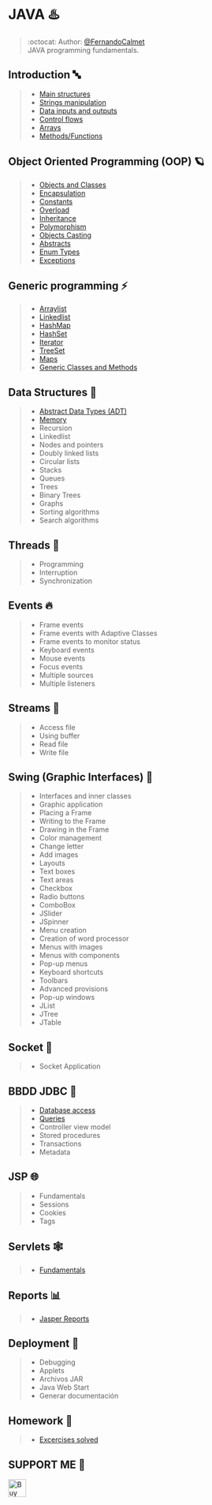 # JAVA ♨️

> :octocat: Author: [@FernandoCalmet](https://github.com/FernandoCalmet)  
> JAVA programming fundamentals.

## Introduction 🔤

> - [Main structures](01-Introduction/01_EstructurasPrincipales)
> - [Strings manipulation](01-Introduction/02_ManipulacionCadenas)
> - [Data inputs and outputs](01-Introduction/03_EntradasSalidasDatos)
> - [Control flows](01-Introduction/04_FlujoControl)
> - [Arrays](01-Introduction/05_Arreglos)
> - [Methods/Functions](01-Introduction/06_Metodos)

## Object Oriented Programming (OOP) 🪐

> - [Objects and Classes](02-ObjectOrientedProgramming/ClasesObjetos/src)
> - [Encapsulation](02-ObjectOrientedProgramming/Encapsulamiento/src)
> - [Constants](02-ObjectOrientedProgramming/Constantes/src)
> - [Overload](02-ObjectOrientedProgramming/Sobrecarga/src)
> - [Inheritance](02-ObjectOrientedProgramming/Herencia/src)
> - [Polymorphism](02-ObjectOrientedProgramming/Polimorfismo/src)
> - [Objects Casting](02-ObjectOrientedProgramming/CastingObjetos/src)
> - [Abstracts](02-ObjectOrientedProgramming/Abstractos)
> - [Enum Types](02-ObjectOrientedProgramming/TiposEnumerados/src)
> - [Exceptions](02-ObjectOrientedProgramming/Excepciones/src)

## Generic programming ⚡

> - [Arraylist](03-GenericProgramming/ArrayList)
> - [Linkedlist](03-GenericProgramming/LinkedList)
> - [HashMap](03-GenericProgramming/HashMap)
> - [HashSet](03-GenericProgramming/HashSet)
> - [Iterator](03-GenericProgramming/Iterators)
> - [TreeSet](03-GenericProgramming/TreeSets)
> - [Maps](03-GenericProgramming/Maps)
> - [Generic Classes and Methods](03-GenericProgramming/Generics)

## Data Structures 🗼

> - [Abstract Data Types (ADT)](04-DataEstructures/ADT)
> - [Memory](04-DataEstructures/Memory)
> - Recursion
> - Linkedlist
> - Nodes and pointers
> - Doubly linked lists
> - Circular lists
> - Stacks
> - Queues
> - Trees
> - Binary Trees
> - Graphs
> - Sorting algorithms
> - Search algorithms

## Threads 🚦

> - Programming
> - Interruption
> - Synchronization

## Events 🔥

> - Frame events
> - Frame events with Adaptive Classes
> - Frame events to monitor status
> - Keyboard events
> - Mouse events
> - Focus events
> - Multiple sources
> - Multiple listeners

## Streams 📡

> - Access file
> - Using buffer
> - Read file
> - Write file

## Swing (Graphic Interfaces) 🦄

> - Interfaces and inner classes
> - Graphic application
> - Placing a Frame
> - Writing to the Frame
> - Drawing in the Frame
> - Color management
> - Change letter
> - Add images
> - Layouts
> - Text boxes
> - Text areas
> - Checkbox
> - Radio buttons
> - ComboBox
> - JSlider
> - JSpinner
> - Menu creation
> - Creation of word processor
> - Menus with images
> - Menus with components
> - Pop-up menus
> - Keyboard shortcuts
> - Toolbars
> - Advanced provisions
> - Pop-up windows
> - JList
> - JTree
> - JTable

## Socket 💬

> - Socket Application

## BBDD JDBC 💽

> - [Database access](09-BBDD-JDBC/BBDD_JDBC/src/Acceso)
> - [Queries](09-BBDD-JDBC/BBDD_JDBC/src/ConsultasPreparadas)
> - Controller view model
> - Stored procedures
> - Transactions
> - Metadata

## JSP 🌐

> - Fundamentals
> - Sessions
> - Cookies
> - Tags

## Servlets 🕸️

> - [Fundamentals](11-Servlets)

## Reports 📊

> - [Jasper Reports](12-Reports)

## Deployment 🚀

> - Debugging
> - Applets
> - Archivos JAR
> - Java Web Start
> - Generar documentación

## Homework 📜

> - [Excercises solved](00-Homeworks)

## SUPPORT ME 💖

<a href='https://ko-fi.com/fernandocalmet' target='_blank'>
  <img height='36' style='border:0px;height:36px;' src='https://az743702.vo.msecnd.net/cdn/kofi3.png?v=2' border='0' alt='Buy Me a Coffee at ko-fi.com' />
</a>
